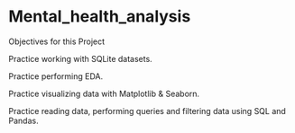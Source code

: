 # Mental_health_analysis

Objectives for this Project

Practice working with SQLite datasets.

Practice performing EDA.

Practice visualizing data with Matplotlib & Seaborn.

Practice reading data, performing queries and filtering data using SQL and Pandas.
